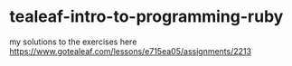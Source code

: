 # tealeaf-intro-to-programming-ruby

my solutions to the exercises here https://www.gotealeaf.com/lessons/e715ea05/assignments/2213


